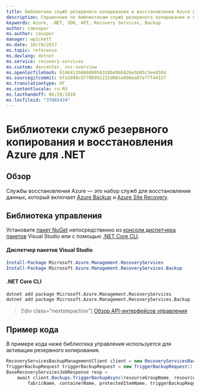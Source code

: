 ```yaml
---
title: Библиотеки служб резервного копирования и восстановления Azure для .NET
description: Справочник по библиотекам служб резервного копирования и восстановления Azure для .NET
keywords: Azure, .NET, SDK, API, Recovery Services, Backup
author: camsoper
ms.author: casoper
manager: wpickett
ms.date: 10/19/2017
ms.topic: reference
ms.devlang: dotnet
ms.service: recovery-services
ms.custom: devcenter, svc-overview
ms.openlocfilehash: 6186411b668d0950328b49bb826e5b05c5ee0304
ms.sourcegitcommit: bfa1898c97798991215d08ce89dea87efff44157
ms.translationtype: HT
ms.contentlocale: ru-RU
ms.lasthandoff: 06/28/2018
ms.locfileid: "37065434"
---
```

# <a name="azure-recovery-services-and-backup-libraries-for-net"></a>Библиотеки служб резервного копирования и восстановления Azure для .NET

## <a name="overview"></a>Обзор

Службы восстановления Azure — это набор служб для восстановления данных, который включает [Azure Backup](/azure/backup/) и [Azure Site Recovery](/azure/site-recovery/).

## <a name="management-library"></a>Библиотека управления

Установите [пакет NuGet](https://www.nuget.org/packages/Microsoft.Azure.Management.RecoveryServices) непосредственно из [консоли диспетчера пакетов][PackageManager] Visual Studio или с помощью [.NET Core CLI][DotNetCLI].

#### <a name="visual-studio-package-manager"></a>Диспетчер пакетов Visual Studio

```powershell
Install-Package Microsoft.Azure.Management.RecoveryServices
Install-Package Microsoft.Azure.Management.RecoveryServices.Backup
```

#### <a name="net-core-cli"></a>.NET Core CLI

```bash
dotnet add package Microsoft.Azure.Management.RecoveryServices
dotnet add package Microsoft.Azure.Management.RecoveryServices.Backup
```

> [!div class="nextstepaction"]
> [Обзор API-интерфейсов управления](/dotnet/api/overview/azure/recoveryservices/management)


## <a name="code-example"></a>Пример кода

В примере кода ниже библиотека управления используется для активации резервного копирования.

```csharp
RecoveryServicesBackupManagementClient client = new RecoveryServicesBackupManagementClient(credentials);
TriggerBackupRequest triggerBackupRequest = new TriggerBackupRequest();
BaseRecoveryServicesJobResponse resp =
    await client.Backups.TriggerBackupAsync(resourceGroupName, resourceName, null,
        fabricName, containerName, protectedItemName, triggerBackupRequest);
```

[PackageManager]: https://docs.microsoft.com/nuget/tools/package-manager-console
[DotNetCLI]: https://docs.microsoft.com/dotnet/core/tools/dotnet-add-package
